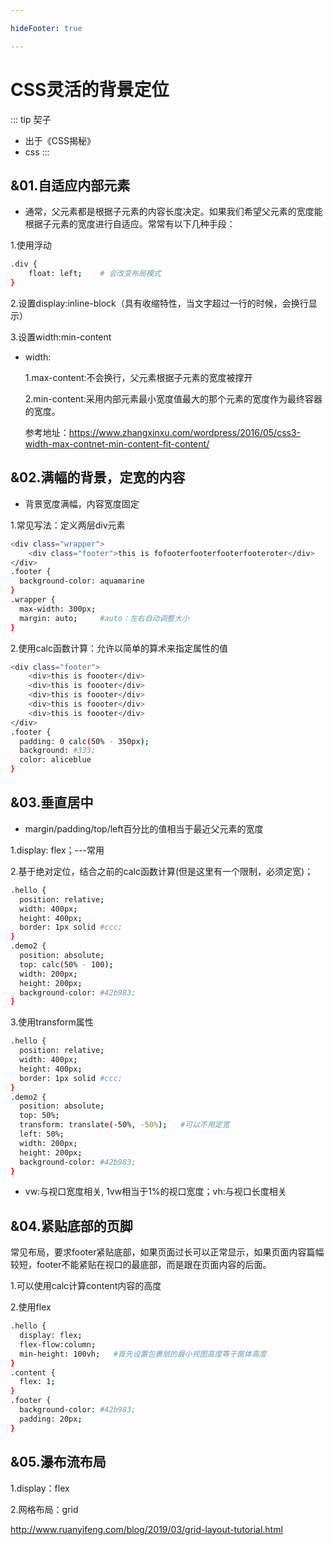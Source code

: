 ```yaml
---

hideFooter: true

---
```

# CSS灵活的背景定位 #

::: tip 契子
- 出于《CSS揭秘》
- css
:::

## &01.自适应内部元素 ##

- 通常，父元素都是根据子元素的内容长度决定。如果我们希望父元素的宽度能根据子元素的宽度进行自适应。常常有以下几种手段：

1.使用浮动
```bash
.div {
    float: left;    # 会改变布局模式
}
```

2.设置display:inline-block（具有收缩特性，当文字超过一行的时候，会换行显示）

3.设置width:min-content

- width:

    1.max-content:不会换行，父元素根据子元素的宽度被撑开

    2.min-content:采用内部元素最小宽度值最大的那个元素的宽度作为最终容器的宽度。

    参考地址：https://www.zhangxinxu.com/wordpress/2016/05/css3-width-max-contnet-min-content-fit-content/

## &02.满幅的背景，定宽的内容 ##

- 背景宽度满幅，内容宽度固定

1.常见写法：定义两层div元素
```bash
<div class="wrapper">
    <div class="footer">this is fofooterfooterfooterfooteroter</div>
</div>  
.footer {
  background-color: aquamarine
}
.wrapper {
  max-width: 300px;
  margin: auto;     #auto：左右自动调整大小
}
```

2.使用calc函数计算：允许以简单的算术来指定属性的值

```bash
<div class="footer">
    <div>this is foooter</div>
    <div>this is foooter</div>
    <div>this is foooter</div>
    <div>this is foooter</div>
    <div>this is foooter</div>
</div>
.footer {
  padding: 0 calc(50% - 350px);
  background: #333;
  color: aliceblue
}
```

<!-- ![blog-home](./img/layout/footer.png) -->

## &03.垂直居中 ##

- margin/padding/top/left百分比的值相当于最近父元素的宽度

1.display: flex；---常用

2.基于绝对定位，结合之前的calc函数计算(但是这里有一个限制，必须定宽)；

```bash
.hello {
  position: relative;
  width: 400px;
  height: 400px;
  border: 1px solid #ccc;
}
.demo2 {
  position: absolute;
  top: calc(50% - 100);
  width: 200px;
  height: 200px;
  background-color: #42b983;
}
```

3.使用transform属性

```bash
.hello {
  position: relative;
  width: 400px;
  height: 400px;
  border: 1px solid #ccc;
}
.demo2 {
  position: absolute;
  top: 50%;
  transform: translate(-50%, -50%);   #可以不用定宽
  left: 50%;
  width: 200px;
  height: 200px;
  background-color: #42b983;
}
```

- vw:与视口宽度相关, 1vw相当于1%的视口宽度；vh:与视口长度相关

## &04.紧贴底部的页脚 ##

常见布局，要求footer紧贴底部，如果页面过长可以正常显示，如果页面内容篇幅较短，footer不能紧贴在视口的最底部，而是跟在页面内容的后面。

1.可以使用calc计算content内容的高度

2.使用flex

```bash
.hello {
  display: flex;
  flex-flow:column; 
  min-height: 100vh;   #首先设置包裹层的最小视图高度等于窗体高度
}
.content {
  flex: 1;
}
.footer {
  background-color: #42b983;
  padding: 20px;
}
```

## &05.瀑布流布局 ##

1.display：flex

2.网格布局：grid

http://www.ruanyifeng.com/blog/2019/03/grid-layout-tutorial.html



